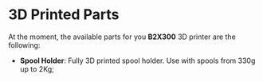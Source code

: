 # 3D Printed Parts

At the moment, the available parts for you **B2X300** 3D printer are the following:
- **Spool Holder**: Fully 3D printed spool holder. Use with spools from 330g up to 2Kg;
